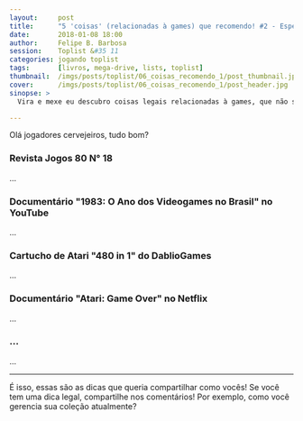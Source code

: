 ```yaml
---
layout:     post
title:      "5 'coisas' (relacionadas à games) que recomendo! #2 - Especial Atari"
date:       2018-01-08 18:00
author:     Felipe B. Barbosa
session:    Toplist &#35 11
categories: jogando toplist
tags:       [livros, mega-drive, lists, toplist]
thumbnail:  /imgs/posts/toplist/06_coisas_recomendo_1/post_thumbnail.jpg
cover:      /imgs/posts/toplist/06_coisas_recomendo_1/post_header.jpg
sinopse: >
  Vira e mexe eu descubro coisas legais relacionadas à games, que não são necessariamente jogos, mas que gostaria de compartilhar com vocês, só não sabia como! Então, tive a ideia de criar essa série de dicas: "5 'coisas' que recomendo" (eu sei, esse nome não é bom, né? aceito sugestões) onde pretendo escrever sempre que tiver algumas interessantes para compartilhar, tais como, livros, aplicativos, sites, eventos, podcasts e entre outras relacionadas ao universo dos games.. Espero que gostem! :)

---
```

Olá jogadores cervejeiros, tudo bom?



### Revista Jogos 80 N° 18

...

### Documentário "1983: O Ano dos Videogames no Brasil" no YouTube

...

### Cartucho de Atari "480 in 1" do DablioGames

...

### Documentário "Atari: Game Over" no Netflix

...

### ...

...

---

É isso, essas são as dicas que queria compartilhar como vocês! Se você tem uma dica legal, compartilhe nos comentários! Por exemplo, como você gerencia sua coleção atualmente?
